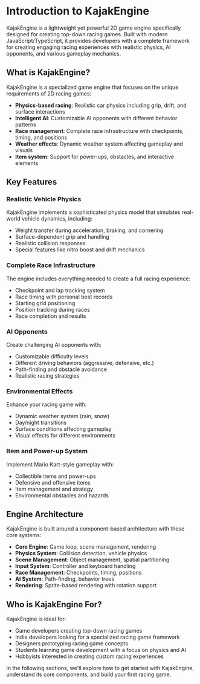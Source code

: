 # Introduction to KajakEngine

KajakEngine is a lightweight yet powerful 2D game engine specifically designed for creating top-down racing games. Built with modern JavaScript/TypeScript, it provides developers with a complete framework for creating engaging racing experiences with realistic physics, AI opponents, and various gameplay mechanics.

## What is KajakEngine?

KajakEngine is a specialized game engine that focuses on the unique requirements of 2D racing games:

- **Physics-based racing**: Realistic car physics including grip, drift, and surface interactions
- **Intelligent AI**: Customizable AI opponents with different behavior patterns
- **Race management**: Complete race infrastructure with checkpoints, timing, and positions
- **Weather effects**: Dynamic weather system affecting gameplay and visuals
- **Item system**: Support for power-ups, obstacles, and interactive elements

## Key Features

### Realistic Vehicle Physics

KajakEngine implements a sophisticated physics model that simulates real-world vehicle dynamics, including:

- Weight transfer during acceleration, braking, and cornering
- Surface-dependent grip and handling
- Realistic collision responses
- Special features like nitro boost and drift mechanics

### Complete Race Infrastructure

The engine includes everything needed to create a full racing experience:

- Checkpoint and lap tracking system
- Race timing with personal best records
- Starting grid positioning
- Position tracking during races
- Race completion and results

### AI Opponents

Create challenging AI opponents with:

- Customizable difficulty levels
- Different driving behaviors (aggressive, defensive, etc.)
- Path-finding and obstacle avoidance
- Realistic racing strategies

### Environmental Effects

Enhance your racing game with:

- Dynamic weather system (rain, snow)
- Day/night transitions
- Surface conditions affecting gameplay
- Visual effects for different environments

### Item and Power-up System

Implement Mario Kart-style gameplay with:

- Collectible items and power-ups
- Defensive and offensive items
- Item management and strategy
- Environmental obstacles and hazards

## Engine Architecture

KajakEngine is built around a component-based architecture with these core systems:

- **Core Engine**: Game loop, scene management, rendering
- **Physics System**: Collision detection, vehicle physics
- **Scene Management**: Object management, spatial partitioning
- **Input System**: Controller and keyboard handling
- **Race Management**: Checkpoints, timing, positions
- **AI System**: Path-finding, behavior trees
- **Rendering**: Sprite-based rendering with rotation support

## Who is KajakEngine For?

KajakEngine is ideal for:

- Game developers creating top-down racing games
- Indie developers looking for a specialized racing game framework
- Designers prototyping racing game concepts
- Students learning game development with a focus on physics and AI
- Hobbyists interested in creating custom racing experiences

In the following sections, we'll explore how to get started with KajakEngine, understand its core components, and build your first racing game.
